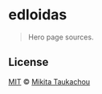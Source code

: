 edloidas
========

> Hero page sources.

## License ##

[MIT](LICENSE) © [Mikita Taukachou](https://edloidas.io)
